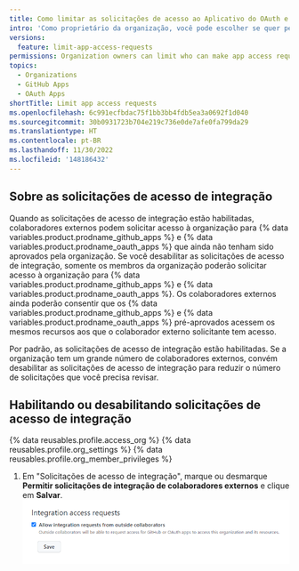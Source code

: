 ```yaml
---
title: Como limitar as solicitações de acesso ao Aplicativo do OAuth e ao Aplicativo do GitHub
intro: 'Como proprietário da organização, você pode escolher se quer permitir que colaboradores externos solicitem acesso a {% data variables.product.prodname_oauth_apps %} e {% data variables.product.prodname_github_apps %}.'
versions:
  feature: limit-app-access-requests
permissions: Organization owners can limit who can make app access requests to the organization.
topics:
  - Organizations
  - GitHub Apps
  - OAuth Apps
shortTitle: Limit app access requests
ms.openlocfilehash: 6c991ecfbdac75f1bb3bb4fdb5ea3a0692f1d040
ms.sourcegitcommit: 30b0931723b704e219c736e0de7afe0fa799da29
ms.translationtype: HT
ms.contentlocale: pt-BR
ms.lasthandoff: 11/30/2022
ms.locfileid: '148186432'
---
```

## Sobre as solicitações de acesso de integração

Quando as solicitações de acesso de integração estão habilitadas, colaboradores externos podem solicitar acesso à organização para {% data variables.product.prodname_github_apps %} e {% data variables.product.prodname_oauth_apps %} que ainda não tenham sido aprovados pela organização. Se você desabilitar as solicitações de acesso de integração, somente os membros da organização poderão solicitar acesso à organização para {% data variables.product.prodname_github_apps %} e {% data variables.product.prodname_oauth_apps %}. Os colaboradores externos ainda poderão consentir que os {% data variables.product.prodname_github_apps %} e {% data variables.product.prodname_oauth_apps %} pré-aprovados acessem os mesmos recursos aos que o colaborador externo solicitante tem acesso.

Por padrão, as solicitações de acesso de integração estão habilitadas. Se a organização tem um grande número de colaboradores externos, convém desabilitar as solicitações de acesso de integração para reduzir o número de solicitações que você precisa revisar. 

## Habilitando ou desabilitando solicitações de acesso de integração

{% data reusables.profile.access_org %} {% data reusables.profile.org_settings %} {% data reusables.profile.org_member_privileges %}
1. Em "Solicitações de acesso de integração", marque ou desmarque **Permitir solicitações de integração de colaboradores externos** e clique em **Salvar**.
    ![Captura de tela da configuração de solicitações de acesso de integração](/assets/images/help/organizations/integration-access-requests.png)
